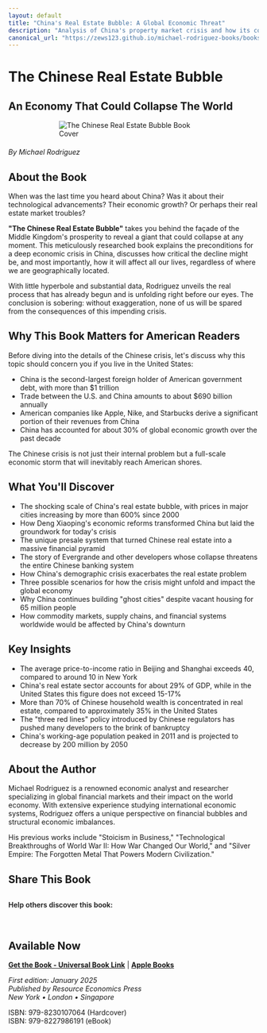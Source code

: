 ```yaml
---
layout: default
title: "China's Real Estate Bubble: A Global Economic Threat"
description: "Analysis of China's property market crisis and how its collapse threatens the global economy. Essential for investors and economists"
canonical_url: "https://zews123.github.io/michael-rodriguez-books/books/chinese-real-estate-bubble.html"
---
```


# The Chinese Real Estate Bubble
## An Economy That Could Collapse The World

<img src="{{ site.baseurl }}/assets/images/THE_CHINESE_REAL_ESTATE_BUBBLE print.webp" alt="The Chinese Real Estate Bubble Book Cover" style="max-width: 300px; margin: 0 auto 20px; display: block;">

*By Michael Rodriguez*

## About the Book

When was the last time you heard about China? Was it about their technological advancements? Their economic growth? Or perhaps their real estate market troubles?

**"The Chinese Real Estate Bubble"** takes you behind the façade of the Middle Kingdom's prosperity to reveal a giant that could collapse at any moment. This meticulously researched book explains the preconditions for a deep economic crisis in China, discusses how critical the decline might be, and most importantly, how it will affect all our lives, regardless of where we are geographically located.

With little hyperbole and substantial data, Rodriguez unveils the real process that has already begun and is unfolding right before our eyes. The conclusion is sobering: without exaggeration, none of us will be spared from the consequences of this impending crisis.

## Why This Book Matters for American Readers

Before diving into the details of the Chinese crisis, let's discuss why this topic should concern you if you live in the United States:

- China is the second-largest foreign holder of American government debt, with more than $1 trillion
- Trade between the U.S. and China amounts to about $690 billion annually
- American companies like Apple, Nike, and Starbucks derive a significant portion of their revenues from China
- China has accounted for about 30% of global economic growth over the past decade

The Chinese crisis is not just their internal problem but a full-scale economic storm that will inevitably reach American shores.

## What You'll Discover

- The shocking scale of China's real estate bubble, with prices in major cities increasing by more than 600% since 2000
- How Deng Xiaoping's economic reforms transformed China but laid the groundwork for today's crisis
- The unique presale system that turned Chinese real estate into a massive financial pyramid
- The story of Evergrande and other developers whose collapse threatens the entire Chinese banking system
- How China's demographic crisis exacerbates the real estate problem
- Three possible scenarios for how the crisis might unfold and impact the global economy
- Why China continues building "ghost cities" despite vacant housing for 65 million people
- How commodity markets, supply chains, and financial systems worldwide would be affected by China's downturn

## Key Insights

- The average price-to-income ratio in Beijing and Shanghai exceeds 40, compared to around 10 in New York
- China's real estate sector accounts for about 29% of GDP, while in the United States this figure does not exceed 15-17%
- More than 70% of Chinese household wealth is concentrated in real estate, compared to approximately 35% in the United States
- The "three red lines" policy introduced by Chinese regulators has pushed many developers to the brink of bankruptcy
- China's working-age population peaked in 2011 and is projected to decrease by 200 million by 2050

## About the Author

Michael Rodriguez is a renowned economic analyst and researcher specializing in global financial markets and their impact on the world economy. With extensive experience studying international economic systems, Rodriguez offers a unique perspective on financial bubbles and structural economic imbalances.

His previous works include "Stoicism in Business," "Technological Breakthroughs of World War II: How War Changed Our World," and "Silver Empire: The Forgotten Metal That Powers Modern Civilization."

## Share This Book

<div class="social-share" style="margin: 30px 0;">
  <p style="margin-bottom: 15px; font-weight: 600;">Help others discover this book:</p>
  <a href="https://twitter.com/intent/tweet?text=Check out 'The Chinese Real Estate Bubble' by Michael Rodriguez&url={{ site.url }}{{ site.baseurl }}{{ page.url }}&via=MRodriguezBooks" target="_blank" rel="noopener noreferrer" style="display: inline-block; margin-right: 15px; font-size: 24px; color: #1DA1F2;">
    <i class="fab fa-twitter-square"></i>
  </a>
  <a href="https://www.facebook.com/sharer/sharer.php?u={{ site.url }}{{ site.baseurl }}{{ page.url }}" target="_blank" rel="noopener noreferrer" style="display: inline-block; margin-right: 15px; font-size: 24px; color: #3b5998;">
    <i class="fab fa-facebook-square"></i>
  </a>
  <a href="https://www.linkedin.com/shareArticle?mini=true&url={{ site.url }}{{ site.baseurl }}{{ page.url }}&title=The Chinese Real Estate Bubble by Michael Rodriguez" target="_blank" rel="noopener noreferrer" style="display: inline-block; margin-right: 15px; font-size: 24px; color: #0077b5;">
    <i class="fab fa-linkedin"></i>
  </a>
  <a href="mailto:?subject=Check out this book: The Chinese Real Estate Bubble&body=I thought you might be interested in this book by Michael Rodriguez: {{ site.url }}{{ site.baseurl }}{{ page.url }}" style="display: inline-block; font-size: 24px; color: #333333;">
    <i class="fas fa-envelope-square"></i>
  </a>
</div>


## Available Now

<!-- Здесь нужно будет вставить ссылки на магазины -->
**[Get the Book - Universal Book Link](https://books2read.com/b/bPpKel)** | **[Apple Books](https://books.apple.com/us/book/the-chinese-real-estate-bubble-an-economy-that/id6743546626)**

*First edition: January 2025*  
*Published by Resource Economics Press*  
*New York • London • Singapore*

ISBN: 979-8230107064 (Hardcover)  
ISBN: 979-8227986191 (eBook)






